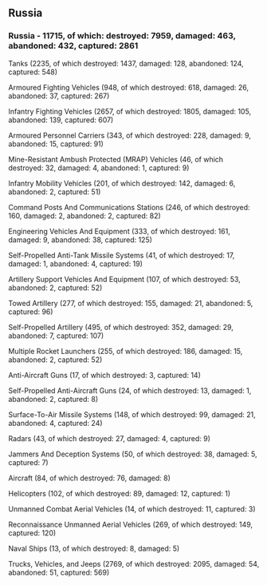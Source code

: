 
 
 ## Russia
 
 ### Russia - 11715, of which: destroyed: 7959, damaged: 463, abandoned: 432, captured: 2861

 

 

 Tanks (2235, of which destroyed: 1437, damaged: 128, abandoned: 124, captured: 548)

 Armoured Fighting Vehicles (948, of which destroyed: 618, damaged: 26, abandoned: 37, captured: 267)

 Infantry Fighting Vehicles (2657, of which destroyed: 1805, damaged: 105, abandoned: 139, captured: 607)

 Armoured Personnel Carriers (343, of which destroyed: 228, damaged: 9, abandoned: 15, captured: 91)

 Mine-Resistant Ambush Protected (MRAP) Vehicles (46, of which destroyed: 32, damaged: 4, abandoned: 1, captured: 9)

 Infantry Mobility Vehicles (201, of which destroyed: 142, damaged: 6, abandoned: 2, captured: 51)

 Command Posts And Communications Stations (246, of which destroyed: 160, damaged: 2, abandoned: 2, captured: 82)

 Engineering Vehicles And Equipment (333, of which destroyed: 161, damaged: 9, abandoned: 38, captured: 125)

 Self-Propelled Anti-Tank Missile Systems (41, of which destroyed: 17, damaged: 1, abandoned: 4, captured: 19)

 Artillery Support Vehicles And Equipment (107, of which destroyed: 53, abandoned: 2, captured: 52)

 Towed Artillery (277, of which destroyed: 155, damaged: 21, abandoned: 5, captured: 96)

 Self-Propelled Artillery (495, of which destroyed: 352, damaged: 29, abandoned: 7, captured: 107)

 Multiple Rocket Launchers (255, of which destroyed: 186, damaged: 15, abandoned: 2, captured: 52)

 Anti-Aircraft Guns (17, of which destroyed: 3, captured: 14)

 Self-Propelled Anti-Aircraft Guns (24, of which destroyed: 13, damaged: 1, abandoned: 2, captured: 8)

 Surface-To-Air Missile Systems (148, of which destroyed: 99, damaged: 21, abandoned: 4, captured: 24)

 Radars (43, of which destroyed: 27, damaged: 4, captured: 9)

 Jammers And Deception Systems (50, of which destroyed: 38, damaged: 5, captured: 7)

 Aircraft (84, of which destroyed: 76, damaged: 8)

 Helicopters (102, of which destroyed: 89, damaged: 12, captured: 1)

 Unmanned Combat Aerial Vehicles (14, of which destroyed: 11, captured: 3)

 Reconnaissance Unmanned Aerial Vehicles (269, of which destroyed: 149, captured: 120)

 Naval Ships (13, of which destroyed: 8, damaged: 5)

 Trucks, Vehicles, and Jeeps (2769, of which destroyed: 2095, damaged: 54, abandoned: 51, captured: 569)

